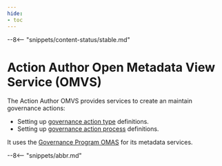```yaml
---
hide:
- toc
---
```


<!-- SPDX-License-Identifier: CC-BY-4.0 -->
<!-- Copyright Contributors to the Egeria project. -->

--8<-- "snippets/content-status/stable.md"

# Action Author Open Metadata View Service (OMVS)

The Action Author OMVS provides services to create an maintain governance actions:

* Setting up [governance action type](/concepts/governance-action-type) definitions.
* Setting up [governance action process](/concepts/governance-action-process) definitions.

It uses the [Governance Program OMAS](/services/omas/governance-program/overview) for its metadata services.


--8<-- "snippets/abbr.md"

